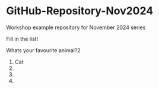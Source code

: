 # GitHub-Repository-Nov2024
Workshop example repository for November 2024 series


Fill in the list!

Whats your favourite animal?2
 
1. Cat
2. 
3.  
4. 


